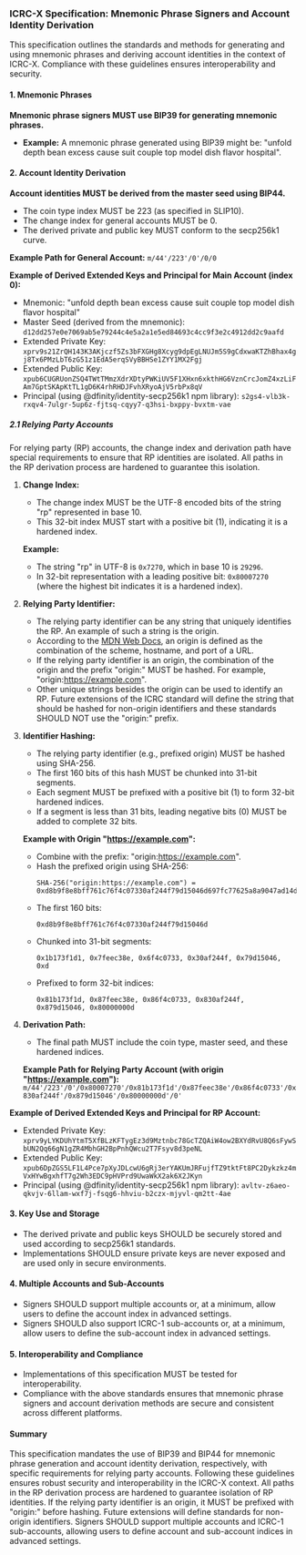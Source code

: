### ICRC-X Specification: Mnemonic Phrase Signers and Account Identity Derivation

This specification outlines the standards and methods for generating and using mnemonic phrases and deriving account identities in the context of ICRC-X. Compliance with these guidelines ensures interoperability and security.

#### 1. Mnemonic Phrases

**Mnemonic phrase signers MUST use BIP39 for generating mnemonic phrases.**

- **Example:** A mnemonic phrase generated using BIP39 might be: "unfold depth bean excess cause suit couple top model dish flavor hospital".

#### 2. Account Identity Derivation

**Account identities MUST be derived from the master seed using BIP44.**

- The coin type index MUST be 223 (as specified in SLIP10).
- The change index for general accounts MUST be 0.
- The derived private and public key MUST conform to the secp256k1 curve.

**Example Path for General Account:**
`m/44'/223'/0'/0/0`

**Example of Derived Extended Keys and Principal for Main Account (index 0):**
- Mnemonic: "unfold depth bean excess cause suit couple top model dish flavor hospital"
- Master Seed (derived from the mnemonic): `d12dd257e0e7069ab5e79244c4e5a2a1e5ed84693c4cc9f3e2c4912dd2c9aafd`
- Extended Private Key: `xprv9s21ZrQH143K3AKjczf5Zs3bFXGHg8Xcyg9dpEgLNUJm5S9gCdxwaKTZhBhax4gj8Tx6PMzLbT6zG51z1EdA5erqSVyBBHSe1ZYY1MX2Fgj`
- Extended Public Key: `xpub6CUGRUonZSQ4TWtTMmzXdrXDtyPWKiUV5F1XHxn6xkthHG6VznCrcJomZ4xzLiFAm7GptSKApKtTL1gD6K4rhRHDJFvhXRyoAjV5rbPx8qV`
- Principal (using @dfinity/identity-secp256k1 npm library): `s2gs4-vlb3k-rxqv4-7ulgr-5up6z-fjtsq-cqyy7-q3hsi-bxppy-bvxtm-vae`

##### 2.1 Relying Party Accounts

For relying party (RP) accounts, the change index and derivation path have special requirements to ensure that RP identities are isolated. All paths in the RP derivation process are hardened to guarantee this isolation.

1. **Change Index:**
   - The change index MUST be the UTF-8 encoded bits of the string "rp" represented in base 10.
   - This 32-bit index MUST start with a positive bit (1), indicating it is a hardened index.

   **Example:**
   - The string "rp" in UTF-8 is `0x7270`, which in base 10 is `29296`.
   - In 32-bit representation with a leading positive bit: `0x80007270` (where the highest bit indicates it is a hardened index).

2. **Relying Party Identifier:**
   - The relying party identifier can be any string that uniquely identifies the RP. An example of such a string is the origin.
   - According to the [MDN Web Docs](https://developer.mozilla.org/en-US/docs/Web/Security/Same-origin_policy#definition_of_an_origin), an origin is defined as the combination of the scheme, hostname, and port of a URL.
   - If the relying party identifier is an origin, the combination of the origin and the prefix "origin:" MUST be hashed. For example, "origin:https://example.com".
   - Other unique strings besides the origin can be used to identify an RP. Future extensions of the ICRC standard will define the string that should be hashed for non-origin identifiers and these standards SHOULD NOT use the "origin:" prefix.

3. **Identifier Hashing:**
   - The relying party identifier (e.g., prefixed origin) MUST be hashed using SHA-256.
   - The first 160 bits of this hash MUST be chunked into 31-bit segments.
   - Each segment MUST be prefixed with a positive bit (1) to form 32-bit hardened indices.
   - If a segment is less than 31 bits, leading negative bits (0) MUST be added to complete 32 bits.

   **Example with Origin "https://example.com":**
   - Combine with the prefix: "origin:https://example.com".
   - Hash the prefixed origin using SHA-256: 
     ```
     SHA-256("origin:https://example.com") = 0xd8b9f8e8bff761c76f4c07330af244f79d15046d697fc77625a8a9047ad14d44
     ```
   - The first 160 bits: 
     ```
     0xd8b9f8e8bff761c76f4c07330af244f79d15046d
     ```
   - Chunked into 31-bit segments:
     ```
     0x1b173f1d1, 0x7feec38e, 0x6f4c0733, 0x30af244f, 0x79d15046, 0xd
     ```
   - Prefixed to form 32-bit indices:
     ```
     0x81b173f1d, 0x87feec38e, 0x86f4c0733, 0x830af244f, 0x879d15046, 0x80000000d
     ```

4. **Derivation Path:**
   - The final path MUST include the coin type, master seed, and these hardened indices.

   **Example Path for Relying Party Account (with origin "https://example.com"):**
   `m/44'/223'/0'/0x80007270'/0x81b173f1d'/0x87feec38e'/0x86f4c0733'/0x830af244f'/0x879d15046'/0x80000000d'/0'`

**Example of Derived Extended Keys and Principal for RP Account:**
- Extended Private Key: `xprv9yLYKDUhYtmT5XfBLzKFTygEz3d9Mztnbc78GcTZQAiW4ow2BXYdRvU8Q6sFywSbUN2Qq66gN1gZR4MbhGH2BpPnhQWcu2T7Fsyv8d3peNL`
- Extended Public Key: `xpub6DpZGS5LF1L4Pce7pXyJDLcwU6gRj3erYAKUmJRFujfTZ9tktFt8PC2Dykzkz4mVxHYwBgxhfT7g2Wh3EDC9pHVPrd9UwaWkX2ak6X2JKyn`
- Principal (using @dfinity/identity-secp256k1 npm library): `avltv-z6aeo-qkvjv-6llam-wxf7j-fsqg6-hhviu-b2czx-mjyvl-qm2tt-4ae`

#### 3. Key Use and Storage

- The derived private and public keys SHOULD be securely stored and used according to secp256k1 standards.
- Implementations SHOULD ensure private keys are never exposed and are used only in secure environments.

#### 4. Multiple Accounts and Sub-Accounts

- Signers SHOULD support multiple accounts or, at a minimum, allow users to define the account index in advanced settings.
- Signers SHOULD also support ICRC-1 sub-accounts or, at a minimum, allow users to define the sub-account index in advanced settings.

#### 5. Interoperability and Compliance

- Implementations of this specification MUST be tested for interoperability.
- Compliance with the above standards ensures that mnemonic phrase signers and account derivation methods are secure and consistent across different platforms.

#### Summary

This specification mandates the use of BIP39 and BIP44 for mnemonic phrase generation and account identity derivation, respectively, with specific requirements for relying party accounts. Following these guidelines ensures robust security and interoperability in the ICRC-X context. All paths in the RP derivation process are hardened to guarantee isolation of RP identities. If the relying party identifier is an origin, it MUST be prefixed with "origin:" before hashing. Future extensions will define standards for non-origin identifiers. Signers SHOULD support multiple accounts and ICRC-1 sub-accounts, allowing users to define account and sub-account indices in advanced settings.
